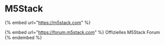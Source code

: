 # M5Stack

{% embed url="https://m5stack.com" %}

{% embed url="https://forum.m5stack.com" %}
Offizielles M5Stack Forum
{% endembed %}
